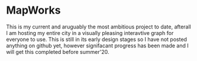 # MapWorks

This is my current and aruguably the most ambitious project to date, afterall I am hosting my entire city in a visually pleasing interavtive graph for everyone to use. This is still in its early design stages so I have not posted anything on github yet, however signifacant progress has been made and I will get this completed before summer'20.
